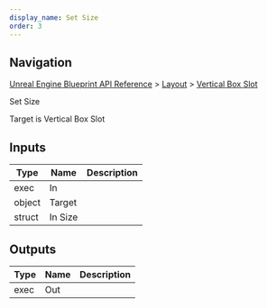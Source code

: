 ```yaml
---
display_name: Set Size
order: 3
---
```

## Navigation

[Unreal Engine Blueprint API Reference](https://dev.epicgames.com/documentation/en-us/unreal-engine/BlueprintAPI) > [Layout](https://dev.epicgames.com/documentation/en-us/unreal-engine/BlueprintAPI/Layout) > [Vertical Box Slot](https://dev.epicgames.com/documentation/en-us/unreal-engine/BlueprintAPI/Layout/VerticalBoxSlot)

Set Size

Target is Vertical Box Slot

## Inputs

| Type | Name | Description |
| --- | --- | --- |
| exec | In |  |
| object | Target |  |
| struct | In Size |  |

## Outputs

| Type | Name | Description |
| --- | --- | --- |
| exec | Out |  |
